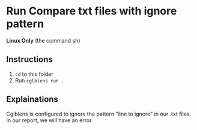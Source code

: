 # Run Compare txt files with ignore pattern

**Linux Only**
(the command sh)

## Instructions

1. `cd` to this folder
2. Run `cglblens run .`

## Explainations

 Cglblens is configured to ignore the pattern "line to ignore"  in our .txt files.
 In our report, we will have an error.
